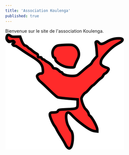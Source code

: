 ```yaml
---
title: 'Association Koulenga'
published: true
---
```


Bienvenue sur le site de l'association Koulenga.
![](koulenga.svgz.png)